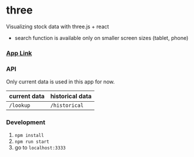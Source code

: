 # three
Visualizing stock data with three.js + react
* search function is available only on smaller screen sizes (tablet, phone)

### [App Link](https://three-d-stock.herokuapp.com/)

### API
Only current data is used in this app for now.

| current data | historical data |
| ------------ | --------------- |
| `/lookup`    | `/historical`   |

### Development
1. `npm install`
2. `npm run start`
3. go to `localhost:3333`